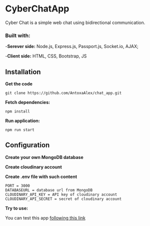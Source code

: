 # CyberChatApp

Cyber Chat is a simple web chat using bidirectional communication.

### Built with:

-**Serever side:** Node.js, Express.js, Passport.js, Socket.io, AJAX;

-**Client side:** HTML, CSS, Bootstrap, JS

## Installation
**Get the code**
```
git clone https://github.com/AntoxaAlex/chat_app.git
```

**Fetch dependencies:**
```
npm install
```
**Run application:**
```
npm run start
```
## Configuration
**Create your own MongoDB database**

**Create cloudinary account**

**Create .env file with such content**
```
PORT = 3000
DATABASEURL = database url from MongoDB
CLOUDINARY_API_KEY = API key of cloudinary account
CLOUDINARY_API_SECRET = secret of cloudinary account
```

**Try to use:**

You can test this app [following this link](https://cyberchat95.herokuapp.com)
